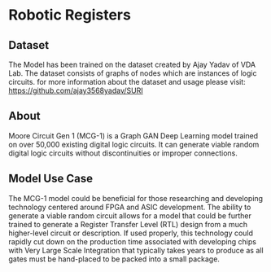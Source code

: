 # Robotic Registers
## Dataset
The Model has been trained on the dataset created by Ajay Yadav of VDA Lab. The dataset consists of graphs of nodes which are instances of logic circuits. for more information about the dataset and usage please visit: https://github.com/ajay3568yadav/SURI

## About
Moore Circuit Gen 1 (MCG-1) is a Graph GAN Deep Learning model trained on over 50,000 existing digital logic circuits. It can generate viable random digital logic circuits without discontinuities or improper connections.

## Model Use Case
The MCG-1 model could be beneficial for those researching and developing technology centered around FPGA and ASIC development. The ability to generate a viable random circuit allows for a model that could be further trained to generate a Register Transfer Level (RTL) design from a much higher-level circuit or description. If used properly, this technology could rapidly cut down on the production time associated with developing chips with Very Large Scale Integration that typically takes years to produce as all gates must be hand-placed to be packed into a small package.
